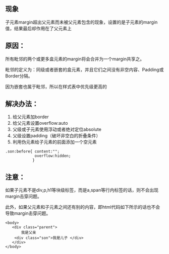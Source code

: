 ## 现象
子元素margin超出父元素而未被父元素包含的现象，设置的是子元素的margin值，结果最后却作用在了父元素上

## 原因：

所有毗邻的两个或更多盒元素的margin将会合并为一个margin共享之。

毗邻的定义为：同级或者嵌套的盒元素，并且它们之间没有非空内容、Padding或Border分隔。

因为嵌套也属于毗邻，所以在样式表中优先级更高的 

## 解决办法：
1. 给父元素加border
2. 给父元素设置overflow:auto
3. 父级或子元素使用浮动或者绝对定位absolute
4. 父级设置padding（破坏非空白的折叠条件）
5. 利用伪元素给子元素的前面添加一个空元素
```
.son:before{ content:"";
             overflow:hidden; 
            }
```             

## 注意：
如果子元素不是div,p,h1等块级标签，而是a,span等行内标签的话，则不会出现margin击穿问题。

此外，如果父元素和子元素之间还有别的内容，即html代码如下所示的话也不会导致margin击穿问题。
```
<body>
   <div class="parent">
       我是父亲
    <div class="son">我是儿子 </div>
   </div>
</body>
```

